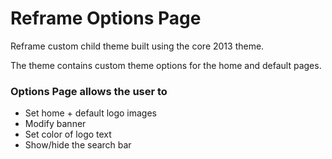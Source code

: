 # Reframe Options Page #
<p>Reframe custom child theme built using the core 2013 theme.</p>
<p>The theme contains custom theme options for the home and default pages.</p>
<h3>Options Page allows the user to</h3>
<ul>
	<li>Set home + default logo images</li>
	<li>Modify banner</li>
	<li>Set color of logo text</li>
	<li>Show/hide the search bar</li>
</ul>
